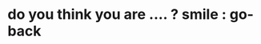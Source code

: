 <h1>do you think you are  .... ? smile : go-back</h1>

<!---
BibhabenduMukherjee/BibhabenduMukherjee is a ✨ special ✨ repository because its `README.md` (this file) appears on your GitHub profile.
You can click the Preview link to take a look at your changes.
--->

